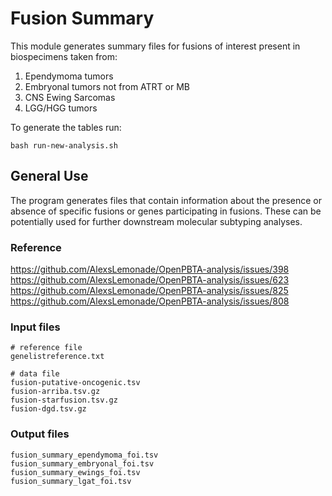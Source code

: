 # Fusion Summary

This module generates summary files for fusions of interest present in biospecimens taken from:
  
  1. Ependymoma tumors
2. Embryonal tumors not from ATRT or MB
3. CNS Ewing Sarcomas
4. LGG/HGG tumors

To generate the tables run:
  
  ```
bash run-new-analysis.sh
```

## General Use

The program generates files that contain information about the presence or absence of specific fusions or genes participating in fusions.
These can be potentially used for further downstream molecular subtyping analyses.

### Reference

https://github.com/AlexsLemonade/OpenPBTA-analysis/issues/398
https://github.com/AlexsLemonade/OpenPBTA-analysis/issues/623
https://github.com/AlexsLemonade/OpenPBTA-analysis/issues/825
https://github.com/AlexsLemonade/OpenPBTA-analysis/issues/808

### Input files
```
# reference file
genelistreference.txt

# data file
fusion-putative-oncogenic.tsv
fusion-arriba.tsv.gz
fusion-starfusion.tsv.gz
fusion-dgd.tsv.gz
```

### Output files
```
fusion_summary_ependymoma_foi.tsv
fusion_summary_embryonal_foi.tsv
fusion_summary_ewings_foi.tsv
fusion_summary_lgat_foi.tsv

```
